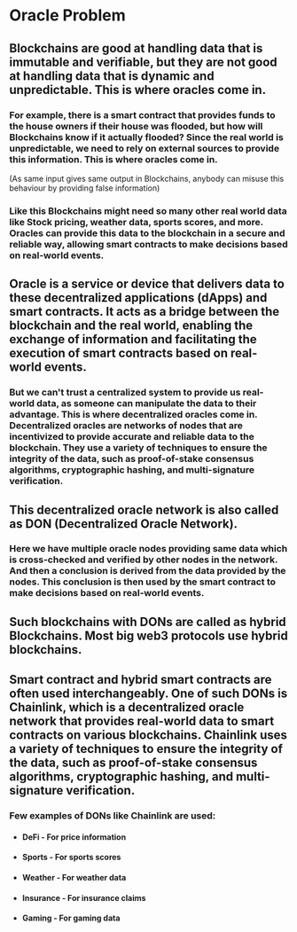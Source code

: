 # Oracle Problem

## Blockchains are good at handling data that is immutable and verifiable, but they are not good at handling data that is dynamic and unpredictable. This is where oracles come in.

### For example, there is a smart contract that provides funds to the house owners if their house was flooded, but how will Blockchains know if it actually flooded? Since the real world is unpredictable, we need to rely on external sources to provide this information. This is where oracles come in.
(As same input gives same output in Blockchains, anybody can misuse this behaviour by providing false information)

### Like this Blockchains might need so many other real world data like Stock pricing, weather data, sports scores, and more. Oracles can provide this data to the blockchain in a secure and reliable way, allowing smart contracts to make decisions based on real-world events.

## Oracle is a service or device that delivers data to these decentralized applications (dApps) and smart contracts. It acts as a bridge between the blockchain and the real world, enabling the exchange of information and facilitating the execution of smart contracts based on real-world events.

### But we can't trust a centralized system to provide us real-world data, as someone can manipulate the data to their advantage. This is where decentralized oracles come in. Decentralized oracles are networks of nodes that are incentivized to provide accurate and reliable data to the blockchain. They use a variety of techniques to ensure the integrity of the data, such as proof-of-stake consensus algorithms, cryptographic hashing, and multi-signature verification.

## This decentralized oracle network is also called as DON (Decentralized Oracle Network).
### Here we have multiple oracle nodes providing same data which is cross-checked and verified by other nodes in the network. And then a conclusion is derived from the data provided by the nodes. This conclusion is then used by the smart contract to make decisions based on real-world events.

## Such blockchains with DONs are called as hybrid Blockchains. Most big web3 protocols use hybrid blockchains.

## Smart contract and hybrid smart contracts are often used interchangeably. One of such DONs is Chainlink, which is a decentralized oracle network that provides real-world data to smart contracts on various blockchains. Chainlink uses a variety of techniques to ensure the integrity of the data, such as proof-of-stake consensus algorithms, cryptographic hashing, and multi-signature verification.



### Few examples of DONs like Chainlink are used:

* #### DeFi - For price information
* #### Sports - For sports scores
* #### Weather - For weather data
* #### Insurance - For insurance claims
* #### Gaming - For gaming data
